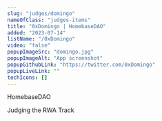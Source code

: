 ```yaml
---
slug: "judges/domingo"
nameOfClass: "judges-items"
title: "0xDomingo | HomebaseDAO"
added: "2023-07-14"
listName: "/0xDomingo"
video: "false"
popupImageSrc: "domingo.jpg"
popupImageAlt: "App screenshot"
popupGithubLink: "https://twitter.com/0xDomingo"
popupLiveLink: ""
techIcons: []
---
```


HomebaseDAO

Judging the RWA Track
